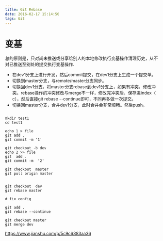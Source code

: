 ```yaml
---
title: Git Rebase
date: 2016-02-17 15:14:50
tags: Git
---
```




# 变基

总的原则是，只对尚未推送或分享给别人的本地修改执行变基操作清理历史，从不对已推送至别处的提交执行变基操作.


* 在dev1分支上进行开发，然后commit提交，在dev1分支上生成一个提交单。
* 切换到master分支，与remote/master分支同步。
* 切换回dev1分支，将master分支rebase到dev1分支上，如果有冲突，修改冲突。rebase操作的冲突修改与merge不一样，修改完冲突后，保存进index（ c），然后直接git rebase --continue即可，不同再多做一次提交。
* 切换回master分支，合并dev1分支，此时合并会非常顺畅。然后push。



```

mkdir test1
cd test1

echo 1 > file
git add .
git commit -m '1'

git checkout -b dev
echo 2 >> file
git  add .
git commit -m  '2'

git checkout  master
git pull origin master


git checkout  dev
git rebase master

# fix config

git add .
git rebase --continue

git checkout master
git merge dev

```

https://www.jianshu.com/p/5c9c6383aa36﻿

